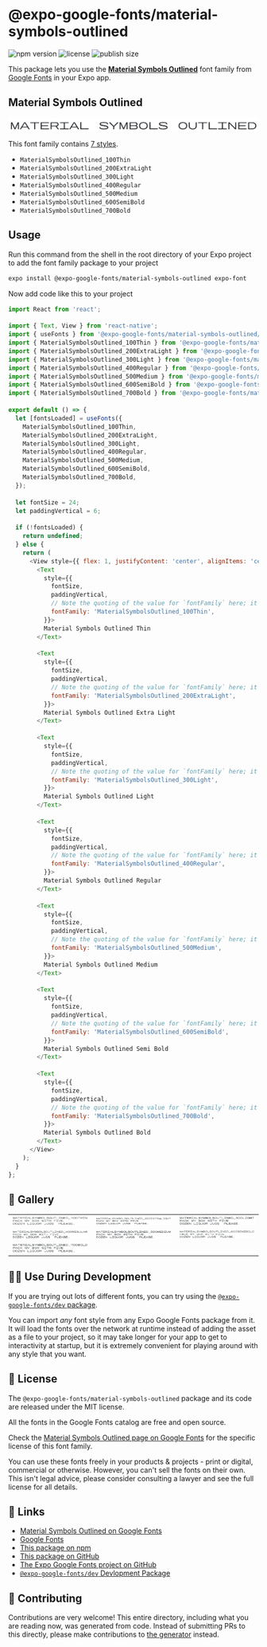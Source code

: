 # @expo-google-fonts/material-symbols-outlined

![npm version](https://flat.badgen.net/npm/v/@expo-google-fonts/material-symbols-outlined)
![license](https://flat.badgen.net/github/license/expo/google-fonts)
![publish size](https://flat.badgen.net/packagephobia/install/@expo-google-fonts/material-symbols-outlined)

This package lets you use the [**Material Symbols Outlined**](https://fonts.google.com/specimen/Material+Symbols+Outlined) font family from [Google Fonts](https://fonts.google.com/) in your Expo app.

## Material Symbols Outlined

![Material Symbols Outlined](./font-family.png)

This font family contains [7 styles](#-gallery).

- `MaterialSymbolsOutlined_100Thin`
- `MaterialSymbolsOutlined_200ExtraLight`
- `MaterialSymbolsOutlined_300Light`
- `MaterialSymbolsOutlined_400Regular`
- `MaterialSymbolsOutlined_500Medium`
- `MaterialSymbolsOutlined_600SemiBold`
- `MaterialSymbolsOutlined_700Bold`

## Usage

Run this command from the shell in the root directory of your Expo project to add the font family package to your project
```sh
expo install @expo-google-fonts/material-symbols-outlined expo-font
```

Now add code like this to your project
```js
import React from 'react';

import { Text, View } from 'react-native';
import { useFonts } from '@expo-google-fonts/material-symbols-outlined/useFonts';
import { MaterialSymbolsOutlined_100Thin } from '@expo-google-fonts/material-symbols-outlined/100Thin';
import { MaterialSymbolsOutlined_200ExtraLight } from '@expo-google-fonts/material-symbols-outlined/200ExtraLight';
import { MaterialSymbolsOutlined_300Light } from '@expo-google-fonts/material-symbols-outlined/300Light';
import { MaterialSymbolsOutlined_400Regular } from '@expo-google-fonts/material-symbols-outlined/400Regular';
import { MaterialSymbolsOutlined_500Medium } from '@expo-google-fonts/material-symbols-outlined/500Medium';
import { MaterialSymbolsOutlined_600SemiBold } from '@expo-google-fonts/material-symbols-outlined/600SemiBold';
import { MaterialSymbolsOutlined_700Bold } from '@expo-google-fonts/material-symbols-outlined/700Bold';

export default () => {
  let [fontsLoaded] = useFonts({
    MaterialSymbolsOutlined_100Thin,
    MaterialSymbolsOutlined_200ExtraLight,
    MaterialSymbolsOutlined_300Light,
    MaterialSymbolsOutlined_400Regular,
    MaterialSymbolsOutlined_500Medium,
    MaterialSymbolsOutlined_600SemiBold,
    MaterialSymbolsOutlined_700Bold,
  });

  let fontSize = 24;
  let paddingVertical = 6;

  if (!fontsLoaded) {
    return undefined;
  } else {
    return (
      <View style={{ flex: 1, justifyContent: 'center', alignItems: 'center' }}>
        <Text
          style={{
            fontSize,
            paddingVertical,
            // Note the quoting of the value for `fontFamily` here; it expects a string!
            fontFamily: 'MaterialSymbolsOutlined_100Thin',
          }}>
          Material Symbols Outlined Thin
        </Text>

        <Text
          style={{
            fontSize,
            paddingVertical,
            // Note the quoting of the value for `fontFamily` here; it expects a string!
            fontFamily: 'MaterialSymbolsOutlined_200ExtraLight',
          }}>
          Material Symbols Outlined Extra Light
        </Text>

        <Text
          style={{
            fontSize,
            paddingVertical,
            // Note the quoting of the value for `fontFamily` here; it expects a string!
            fontFamily: 'MaterialSymbolsOutlined_300Light',
          }}>
          Material Symbols Outlined Light
        </Text>

        <Text
          style={{
            fontSize,
            paddingVertical,
            // Note the quoting of the value for `fontFamily` here; it expects a string!
            fontFamily: 'MaterialSymbolsOutlined_400Regular',
          }}>
          Material Symbols Outlined Regular
        </Text>

        <Text
          style={{
            fontSize,
            paddingVertical,
            // Note the quoting of the value for `fontFamily` here; it expects a string!
            fontFamily: 'MaterialSymbolsOutlined_500Medium',
          }}>
          Material Symbols Outlined Medium
        </Text>

        <Text
          style={{
            fontSize,
            paddingVertical,
            // Note the quoting of the value for `fontFamily` here; it expects a string!
            fontFamily: 'MaterialSymbolsOutlined_600SemiBold',
          }}>
          Material Symbols Outlined Semi Bold
        </Text>

        <Text
          style={{
            fontSize,
            paddingVertical,
            // Note the quoting of the value for `fontFamily` here; it expects a string!
            fontFamily: 'MaterialSymbolsOutlined_700Bold',
          }}>
          Material Symbols Outlined Bold
        </Text>
      </View>
    );
  }
};

```

## 🔡 Gallery


||||
|-|-|-|
|![MaterialSymbolsOutlined_100Thin](.//100Thin/MaterialSymbolsOutlined_100Thin.ttf.png)|![MaterialSymbolsOutlined_200ExtraLight](.//200ExtraLight/MaterialSymbolsOutlined_200ExtraLight.ttf.png)|![MaterialSymbolsOutlined_300Light](.//300Light/MaterialSymbolsOutlined_300Light.ttf.png)||
|![MaterialSymbolsOutlined_400Regular](.//400Regular/MaterialSymbolsOutlined_400Regular.ttf.png)|![MaterialSymbolsOutlined_500Medium](.//500Medium/MaterialSymbolsOutlined_500Medium.ttf.png)|![MaterialSymbolsOutlined_600SemiBold](.//600SemiBold/MaterialSymbolsOutlined_600SemiBold.ttf.png)||
|![MaterialSymbolsOutlined_700Bold](.//700Bold/MaterialSymbolsOutlined_700Bold.ttf.png)||||


## 👩‍💻 Use During Development

If you are trying out lots of different fonts, you can try using the [`@expo-google-fonts/dev` package](https://github.com/expo/google-fonts/tree/master/font-packages/dev#readme).

You can import *any* font style from any Expo Google Fonts package from it. It will load the fonts
over the network at runtime instead of adding the asset as a file to your project, so it may take longer
for your app to get to interactivity at startup, but it is extremely convenient
for playing around with any style that you want.

## 📖 License

The `@expo-google-fonts/material-symbols-outlined` package and its code are released under the MIT license.

All the fonts in the Google Fonts catalog are free and open source.

Check the [Material Symbols Outlined page on Google Fonts](https://fonts.google.com/specimen/Material+Symbols+Outlined) for the specific license of this font family.

You can use these fonts freely in your products & projects - print or digital, commercial or otherwise. However, you can't sell the fonts on their own. This isn't legal advice, please consider consulting a lawyer and see the full license for all details.

## 🔗 Links

- [Material Symbols Outlined on Google Fonts](https://fonts.google.com/specimen/Material+Symbols+Outlined)
- [Google Fonts](https://fonts.google.com/)
- [This package on npm](https://www.npmjs.com/package/@expo-google-fonts/material-symbols-outlined)
- [This package on GitHub](https://github.com/expo/google-fonts/tree/master/font-packages/material-symbols-outlined)
- [The Expo Google Fonts project on GitHub](https://github.com/expo/google-fonts)
- [`@expo-google-fonts/dev` Devlopment Package](https://github.com/expo/google-fonts/tree/master/font-packages/dev)

## 🤝 Contributing

Contributions are very welcome! This entire directory, including what you are reading now, was generated from code. Instead of submitting PRs to this directly, please make contributions to [the generator](https://github.com/expo/google-fonts/tree/master/packages/generator) instead.
